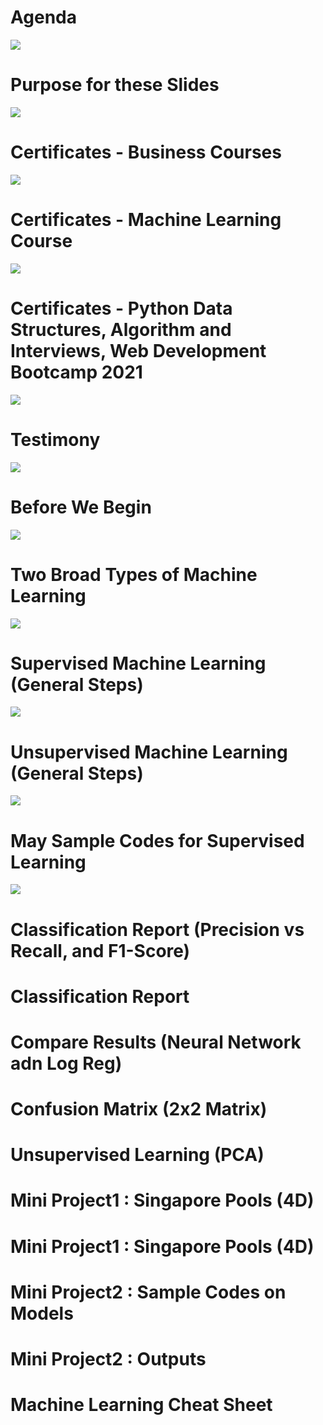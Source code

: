 
# Agenda
![](img/01Agenda.JPG)

# Purpose for these Slides
![](img/02Purpose.JPG)

# Certificates - Business Courses
![](img/03Cert1.JPG)

# Certificates - Machine Learning Course
![](img/04Certs2.JPG)

# Certificates - Python Data Structures, Algorithm and Interviews, Web Development Bootcamp 2021
![](img/05Cert3.JPG)

# Testimony
![](img/06Testimony.JPG)

# Before We Begin
![](img/07Before.JPG)

# Two Broad Types of Machine Learning
![](img/08Two.JPG)

# Supervised Machine Learning (General Steps)
![](img/09Supervised.JPG)

# Unsupervised Machine Learning (General Steps)
![](img/10Unsupervised.JPG)

# May Sample Codes for Supervised Learning
![](img/11MySample.JPG)

# Classification Report (Precision vs Recall, and F1-Score)
# Classification Report
# Compare Results (Neural Network adn Log Reg)
# Confusion Matrix (2x2 Matrix)
# Unsupervised Learning (PCA)
# Mini Project1 : Singapore Pools (4D)
# Mini Project1 : Singapore Pools (4D)
# Mini Project2 : Sample Codes on Models
# Mini Project2 : Outputs
# Machine Learning Cheat Sheet
